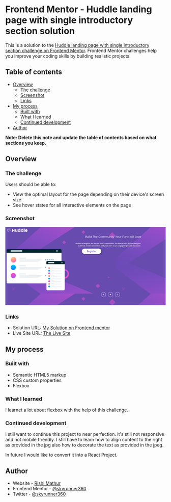 # Frontend Mentor - Huddle landing page with single introductory section solution

This is a solution to the [Huddle landing page with single introductory section challenge on Frontend Mentor](https://www.frontendmentor.io/challenges/huddle-landing-page-with-a-single-introductory-section-B_2Wvxgi0). Frontend Mentor challenges help you improve your coding skills by building realistic projects. 

## Table of contents

- [Overview](#overview)
  - [The challenge](#the-challenge)
  - [Screenshot](#screenshot)
  - [Links](#links)
- [My process](#my-process)
  - [Built with](#built-with)
  - [What I learned](#what-i-learned)
  - [Continued development](#continued-development)
- [Author](#author)

**Note: Delete this note and update the table of contents based on what sections you keep.**

## Overview

### The challenge

Users should be able to:

- View the optimal layout for the page depending on their device's screen size
- See hover states for all interactive elements on the page

### Screenshot

![Screenshot](./ss.png)


### Links

- Solution URL: [My Solution on Frontend mentor](https://www.frontendmentor.io/solutions/huddle-using-some-flexbox-MaQb6TLKo)
- Live Site URL: [The Live Site](https://skyrunner360.github.io/frontend-mentor-huddle-challenge/)

## My process

### Built with

- Semantic HTML5 markup
- CSS custom properties
- Flexbox

### What I learned

I learnet a lot about flexbox with the help of this challenge.

### Continued development

I still want to continue this project to near perfection. it's still not responsive and not mobile friendly. I still have to learn how to align content to the right as provided in the jpg also how to decorate the text as provided in the jpeg.

In future I would like to convert it into a React Project.


## Author

- Website - [Rishi Mathur](https://skyrunner360.pythonanywhere.com/)
- Frontend Mentor - [@skyrunner360](https://www.frontendmentor.io/profile/skyrunner360)
- Twitter - [@skyrunner360](https://www.twitter.com/skyrunner360)
